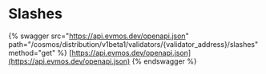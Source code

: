 # Slashes

{% swagger src="https://api.evmos.dev/openapi.json" path="/cosmos/distribution/v1beta1/validators/{validator_address}/slashes" method="get" %}
[https://api.evmos.dev/openapi.json](https://api.evmos.dev/openapi.json)
{% endswagger %}
